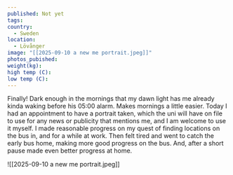 ```yaml
---
published: Not yet
tags:
country:
  - Sweden
location:
  - Lövånger
image: "[[2025-09-10 a new me portrait.jpeg]]"
photos_pubished:
weight(kg):
high temp (C):
low temp (C):
---
```

Finally! Dark enough in the mornings that my dawn light has me already kinda waking before his 05:00 alarm. Makes mornings a little easier. 
Today I had an appointment to have a portrait taken, which the uni will have on file to use for any news or publicity that mentions me, and I am welcome to use it myself.
I made reasonable progress on my quest of finding locations on the bus in, and for a while at work. Then felt tired and went to catch the early bus home, making more good progress on the bus. And, after a short pause made even better progress at home.


![[2025-09-10 a new me portrait.jpeg]]

